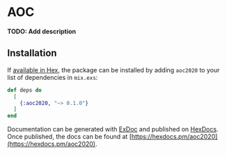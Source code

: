 # AOC

**TODO: Add description**

## Installation

If [available in Hex](https://hex.pm/docs/publish), the package can be installed
by adding `aoc2020` to your list of dependencies in `mix.exs`:

```elixir
def deps do
  [
    {:aoc2020, "~> 0.1.0"}
  ]
end
```

Documentation can be generated with [ExDoc](https://github.com/elixir-lang/ex_doc)
and published on [HexDocs](https://hexdocs.pm). Once published, the docs can
be found at [https://hexdocs.pm/aoc2020](https://hexdocs.pm/aoc2020).

